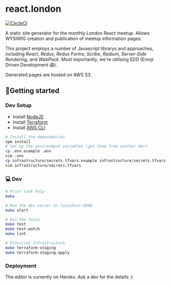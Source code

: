 react.london
============

[![CircleCI](https://circleci.com/gh/redbadger/react.london.svg?style=svg)](https://circleci.com/gh/redbadger/react.london)

A static site generator for the monthly London React meetup. Allows WYSIWIG creation and publication of meetup information pages.

This project employs a number of Javascript librarys and approaches,
including _React_, _Redux_, _Redux Forms_, _Scribe_, _Radium_, _Server-Side
Rendering_, and _WebPack_. Most importantly, we're utilising EDD (Emoji Driven
Development 😱).

Generated pages are hosted on AWS S3.

## 🏃Getting started

### Dev Setup

* Install [NodeJS](https://nodejs.org/en/)
* Install [Terraform](https://www.terraform.io/)
* Install [AWS CLI](http://docs.aws.amazon.com/cli/latest/userguide/installing.html)

```sh
# Install the dependencies
npm install
# Set up the environment variables (get them from another dev)
cp .env.example .env
vim .env
cp infrastructure/secrets.tfvars.example infrastructure/secrets.tfvars
vim infrastructure/secrets.tfvars
```

### 💻 Dev

```sh
# Print task help
make

# Run the dev server on localhost:8080
make start

# Run the tests
make test
make test-watch
make lint

# Provision infrastructure
make terraform-staging
make terraform-staging-apply
```

### Deployment

The editor is currently on Heroku. Ask a dev for the details :)
